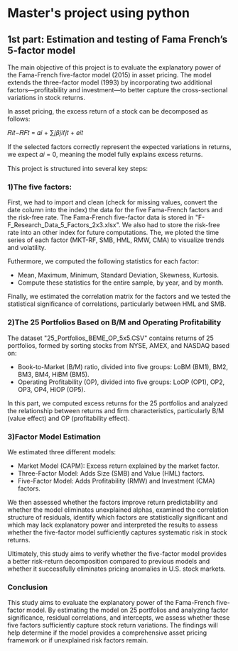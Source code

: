 # Master's project using python

## 1st part: Estimation and testing of Fama French’s 5-factor model
The main objective of this project is to evaluate the explanatory power of the Fama-French five-factor model (2015) in asset pricing. The model extends the three-factor model (1993) by incorporating two additional factors—profitability and investment—to better capture the cross-sectional variations in stock returns.

In asset pricing, the excess return of a stock can be decomposed as follows:

𝑅𝑖𝑡−𝑅𝐹𝑡 = 𝛼𝑖 + ∑𝑗𝛽𝑗𝑖𝑓𝑗𝑡 + 𝑒𝑖𝑡 

If the selected factors correctly represent the expected variations in returns, we expect 
𝛼𝑖 = 0, meaning the model fully explains excess returns.

This project is structured into several key steps:

### 1)The five factors:

First, we had to import and clean (check for missing values, convert the date column into the index) the data for the five Fama-French factors and the risk-free rate. The Fama-French five-factor data is stored in "F-F_Research_Data_5_Factors_2x3.xlsx".
We also had to store the risk-free rate into an other index for future computations.
The, we ploted the time series of each factor (MKT-RF, SMB, HML, RMW, CMA) to visualize trends and volatility.

Futhermore, we computed the following statistics for each factor:

- Mean, Maximum, Minimum, Standard Deviation, Skewness, Kurtosis.
- Compute these statistics for the entire sample, by year, and by month.

Finally, we estimated the correlation matrix for the factors and we tested the statistical significance of correlations, particularly between HML and SMB.

### 2)The 25 Portfolios Based on B/M and Operating Profitability
The dataset "25_Portfolios_BEME_OP_5x5.CSV" contains returns of 25 portfolios, formed by sorting stocks from NYSE, AMEX, and NASDAQ based on:
- Book-to-Market (B/M) ratio, divided into five groups:
LoBM (BM1), BM2, BM3, BM4, HiBM (BM5).
- Operating Profitability (OP), divided into five groups:
LoOP (OP1), OP2, OP3, OP4, HiOP (OP5).

In this part, we computed excess returns for the 25 portfolios and analyzed the relationship between returns and firm characteristics, particularly B/M (value effect) and OP (profitability effect).

### 3)Factor Model Estimation
We estimated three different models:
- Market Model (CAPM): Excess return explained by the market factor.
- Three-Factor Model: Adds Size (SMB) and Value (HML) factors.
- Five-Factor Model: Adds Profitability (RMW) and Investment (CMA) factors.

We then assessed whether the factors improve return predictability and whether the model eliminates unexplained alphas, examined the correlation structure of residuals, identify which factors are statistically significant and which may lack explanatory power and interpreted the results to assess whether the five-factor model sufficiently captures systematic risk in stock returns.

Ultimately, this study aims to verify whether the five-factor model provides a better risk-return decomposition compared to previous models and whether it successfully eliminates pricing anomalies in U.S. stock markets.

### Conclusion
This study aims to evaluate the explanatory power of the Fama-French five-factor model. By estimating the model on 25 portfolios and analyzing factor significance, residual correlations, and intercepts, we assess whether these five factors sufficiently capture stock return variations. The findings will help determine if the model provides a comprehensive asset pricing framework or if unexplained risk factors remain.
